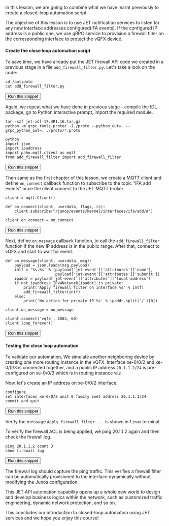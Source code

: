 In this lesson, we are going to combine what we have learnt previously to create a closed-loop automation script.

The objective of this lesson is to use JET notification services to listen for any new interface addresses configured(IFA events). If the configured IP address is a public one, we use gRPC service to provision a firewall filter on the corresponding interface to protect the vQFX device.

#### Create the close loop automation script
To save time, we have already put the JET firewall API code we created in a previous stage in a file `add_firewall_filter.py`. Let's take a look on the code:

```
cd /antidote
cat add_firewall_filter.py
```
<button type="button" class="btn btn-primary btn-sm" onclick="runSnippetInTab('linux', this)">Run this snippet</button>

Again, we repeat what we have done in previous stage - compile the IDL package, go to Python interactive prompt, import the required module.

```
tar -xzf jet-idl-17.4R1.16.tar.gz
python -m grpc_tools.protoc -I./proto --python_out=. --grpc_python_out=. ./proto/*.proto

python
import json
import ipaddress
import paho.mqtt.client as mqtt
from add_firewall_filter import add_firewall_filter

```
<button type="button" class="btn btn-primary btn-sm" onclick="runSnippetInTab('linux', this)">Run this snippet</button>

Then same as the first chapter of this lesson, we create a MQTT client and define `on_connect` callback function to subscribe to the topic "IFA add events" once the client connect to the JET MQTT broker.

```
client = mqtt.Client()

def on_connect(client, userdata, flags, rc):
    client.subscribe("/junos/events/kernel/interfaces/ifa/add/#")

client.on_connect = on_connect
```
<button type="button" class="btn btn-primary btn-sm" onclick="runSnippetInTab('linux', this)">Run this snippet</button>

Next, define `on_message` callback function, to call the `add_firewall_filter` function if the new IP address is in the public range. After that, connect to vQFX and start to wait for event.

```
def on_message(client, userdata, msg):
    payload = json.loads(msg.payload)
    intf = '%s.%s' % (payload['jet-event']['attributes']['name'],
                      payload['jet-event']['attributes']['subunit'])
    ipaddr = payload['jet-event']['attributes']['local-address']
    if not ipaddress.IPv4Network(ipaddr).is_private:
        print('Apply firewall filter on interface %s' % intf)
        add_firewall_filter(intf)
    else:
        print('No action for private IP %s' % ipaddr.split('/')[0])

client.on_message = on_message

client.connect('vqfx', 1883, 60)
client.loop_forever()
```
<button type="button" class="btn btn-primary btn-sm" onclick="runSnippetInTab('linux', this)">Run this snippet</button>

#### Testing the close loop automation
To validate our automation, We simulate another neighboring device by creating one more routing instance in the vQFX. Interface xe-0/0/2 and xe-0/0/3 is connected together, and a public IP address `20.1.1.2/24` is pre-configured on xe-0/0/3 which is in routing instance `VR2`

Now, let's create an IP address on xe-0/0/2 interface.

```
configure
set interfaces xe-0/0/2 unit 0 family inet address 20.1.1.1/24
commit and-quit
```
<button type="button" class="btn btn-primary btn-sm" onclick="runSnippetInTab('vqfx', this)">Run this snippet</button>

Verify the message `Apply firewall filter ...` is shown in `linux` terminal.

To verify the firewall ACL is being applied, we ping 20.1.1.2 again and then check the firewall log.

```
ping 20.1.1.2 count 3
show firewall log
```
<button type="button" class="btn btn-primary btn-sm" onclick="runSnippetInTab('vqfx', this)">Run this snippet</button>

The firewall log should capture the ping traffic. This verifies a firewall filter can be automatically provisioned to the interface dynamically without modifying the Junos configuration.

This JET API automation capability opens up a whole new world to design and develop business logics within the network, such as customized traffic engineering, dynamic network protection, and so on.

This concludes our introduction to closed-loop automation using JET services and we hope you enjoy this course!
